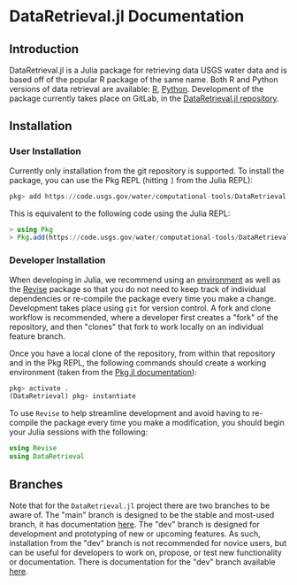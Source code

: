 # DataRetrieval.jl Documentation

## Introduction
DataRetrieval.jl is a Julia package for retrieving data USGS water data and is
based off of the popular R package of the same name. Both R and Python
versions of data retrieval are available:
[R](https://github.com/DOI-USGS/dataRetrieval),
[Python](https://github.com/DOI-USGS/dataretrieval-python). Development of the
package currently takes place on GitLab, in the
[DataRetrieval.jl repository](https://code.usgs.gov/water/computational-tools/DataRetrieval.jl).

## Installation

### User Installation

Currently only installation from the git repository is supported.
To install the package, you can use the Pkg REPL (hitting `]` from the Julia REPL):

```julia
pkg> add https://code.usgs.gov/water/computational-tools/DataRetrieval.jl.git
```

This is equivalent to the following code using the Julia REPL:

```julia
> using Pkg
> Pkg.add(https://code.usgs.gov/water/computational-tools/DataRetrieval.jl.git)
```

### Developer Installation

When developing in Julia, we recommend using an [environment](https://pkgdocs.julialang.org/v1/environments/#Using-someone-else's-project) as well as the [Revise](https://timholy.github.io/Revise.jl/stable/) package so that you do not need to keep track of individual dependencies or re-compile the package every time you make a change.
Development takes place using `git` for version control.
A fork and clone workflow is recommended, where a developer first creates a "fork" of the repository, and then "clones" that fork to work locally on an individual feature branch.

Once you have a local clone of the repository, from within that repository and in the Pkg REPL, the following commands should create a working environment (taken from the [Pkg.jl documentation](https://pkgdocs.julialang.org/v1/environments/#Using-someone-else's-project)):

```julia
pkg> activate .
(DataRetrieval) pkg> instantiate
```

To use `Revise` to help streamline development and avoid having to re-compile the package every time you make a modification, you should begin your Julia sessions with the following:

```julia
using Revise
using DataRetrieval
```

## Branches

Note that for the `DataRetrieval.jl` project there are two branches to be aware of.
The "main" branch is designed to be the stable and most-used branch, it has documentation [here](https://rconnect.usgs.gov/DataRetrieval-jl/).
The "dev" branch is designed for development and prototyping of new or upcoming features.
As such, installation from the "dev" branch is not recommended for novice users, but can be useful for developers to work on, propose, or test new functionality or documentation.
There is documentation for the "dev" branch available [here](https://rconnect.usgs.gov/DataRetrieval-jl-dev/).